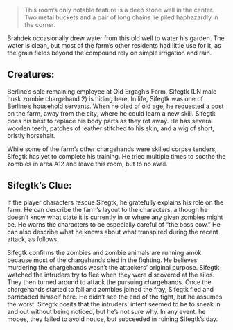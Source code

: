 > This room’s only notable feature is a deep stone well in the center. Two metal buckets and a pair of long chains lie piled haphazardly in the corner.

Brahdek occasionally drew water from this old well to water his garden. The water is clean, but most of the farm’s other residents had little use for it, as the grain fields beyond the compound rely on simple irrigation and rain.

## Creatures:
Berline’s sole remaining employee at Old Ergagh’s Farm, Sifegtk (LN male husk zombie chargehand 2) is hiding here. In life, Sifegtk was one of Berline’s household servants. When he died of old age, he requested a post on the farm, away from the city, where he could learn a new skill. Sifegtk does his best to replace his body parts as they rot away. He has several wooden teeth, patches of leather stitched to his skin, and a wig of short, bristly horsehair.

While some of the farm’s other chargehands were skilled corpse tenders, Sifegtk has yet to complete his training. He tried multiple times to soothe the zombies in area A12 and leave this room, but to no avail.

## Sifegtk’s Clue:
If the player characters rescue Sifegtk, he gratefully explains his role on the farm. He can describe the farm’s layout to the characters, although he doesn’t know what state it is currently in or where any given zombies might be. He warns the characters to be especially careful of “the boss cow.” He can also describe what he knows about what transpired during the recent attack, as follows. 

Sifegtk confirms the zombies and zombie animals are running amok because most of the chargehands died in the fighting. He believes murdering the chargehands wasn’t the attackers’ original purpose. Sifegtk watched the intruders try to flee when they were discovered at the silos. They then turned around to attack the pursuing chargehands. Once the chargehands started to fall and zombies joined the fray, Sifegtk fled and barricaded himself here. He didn’t see the end of the fight, but he assumes the worst. Sifegtk posits that the intruders’ intent seemed to be to sneak in and out without being noticed, but he’s not sure why. In any event, he mopes, they failed to avoid notice, but succeeded in ruining Sifegtk’s day. 